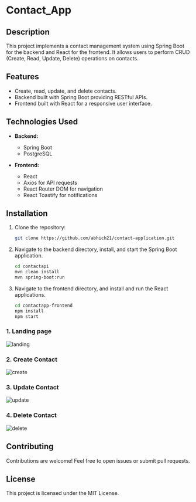
# Contact_App

## Description

This project implements a contact management system using Spring Boot for the backend and React for the frontend. It allows users to perform CRUD (Create, Read, Update, Delete) operations on contacts.

## Features

- Create, read, update, and delete contacts.
- Backend built with Spring Boot providing RESTful APIs.
- Frontend built with React for a responsive user interface.

## Technologies Used

- **Backend:**
  - Spring Boot
  - PostgreSQL

- **Frontend:**
  - React
  - Axios for API requests
  - React Router DOM for navigation
  - React Toastify for notifications

## Installation

1. Clone the repository:

   ```bash
   git clone https://github.com/abhich21/contact-application.git
   
2. Navigate to the backend directory, install, and start the Spring Boot application.

    ```bash
    cd contactapi
    mvn clean install
    mvn spring-boot:run


3. Navigate to the frontend directory, and install and run the React applications. 
    ```bash
    cd contactapp-frontend
    npm install
    npm start

### 1. Landing page
![landing](https://github.com/abhich21/contact-application/blob/main/screenshots/home_page.PNG)


### 2. Create Contact
![create](https://github.com/abhich21/contact-application/blob/main/screenshots/create_contact.PNG)


### 3. Update Contact
![update](https://github.com/abhich21/contact-application/blob/main/screenshots/photo_updated.png)

### 4. Delete Contact
![delete](https://github.com/abhich21/contact-application/blob/main/screenshots/delete_contact_2.png)


## Contributing
Contributions are welcome! Feel free to open issues or submit pull requests.

## License
This project is licensed under the MIT License.
 
